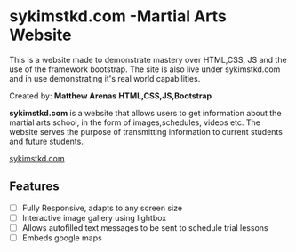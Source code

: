 # sykimstkd.com -Martial Arts Website
This is a website made to demonstrate mastery over HTML,CSS, JS and the use of the framework bootstrap. The site is also live under sykimstkd.com and in use demonstrating it's real world capabilities.

Created by: **Matthew Arenas**
**HTML,CSS,JS,Bootstrap**

**sykimstkd.com** is a website that allows users to get information about the martial arts school, in the form of images,schedules, videos etc. The website serves the purpose of transmitting information to current students and future students.

<a href="sykimstkd.com">sykimstkd.com</a>

## Features

- [ ] Fully Responsive, adapts to any screen size
- [ ] Interactive image gallery using lightbox
- [ ] Allows autofilled text messages to be sent to schedule trial lessons
- [ ] Embeds google maps
